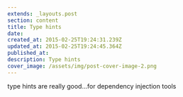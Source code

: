 ```yaml
---
extends: _layouts.post
section: content
title: Type hints
date: 
created_at: 2015-02-25T19:24:31.239Z
updated_at: 2015-02-25T19:24:45.364Z
published_at: 
description: Type hints
cover_image: /assets/img/post-cover-image-2.png
---
```


type hints are really good...for dependency injection tools
